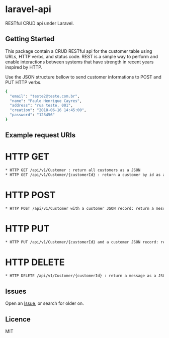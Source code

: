 # laravel-api
RESTful CRUD api under Laravel.

## Getting Started
This package contain a CRUD RESTful api for the customer table using URLs, HTTP verbs, and status code. REST is a simple way to perform and enable interactions between systems that have strength in recent years inspired by HTTP. 

Use the JSON structure bellow to send customer informations to POST and PUT HTTP verbs.
```sh
{
  "email": "teste2@teste.com.br",
  "name": "Paulo Henrique Cayres",
  "address": "rua teste, 001",
  "creation": "2018-06-16 14:45:00",
  "password": "123456"
}
```
## Example request URIs
# HTTP GET
```sh
* HTTP GET /api/v1/Customer : return all customers as a JSON
* HTTP GET /api/v1/Customer/{customerId} : return a customer by id as a JSON
```
# HTTP POST
```sh
* HTTP POST /api/v1/Customer with a customer JSON record: return a message as a JSON
```
# HTTP PUT
```sh
* HTTP PUT /api/v1/Customer/{customerId} and a customer JSON record: return a message as a JSON
```
# HTTP DELETE
```sh
* HTTP DELETE /api/v1/Customer/{customerId} : return a message as a JSON
```
## Issues
Open an [Issue](https://github.com/phcayres/laravel-api/issues), or search for older on.

## Licence
MIT
